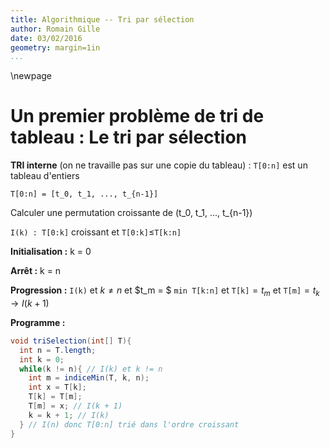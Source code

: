 ```yaml
---
title: Algorithmique -- Tri par sélection
author: Romain Gille
date: 03/02/2016
geometry: margin=1in
...
```


\newpage

# Un premier problème de tri de tableau : Le tri par sélection

**TRI interne** (on ne travaille pas sur une copie du tableau) : `T[0:n]` est un
tableau d'entiers

`T[0:n] = [t_0, t_1, ..., t_{n-1}]`

Calculer une permutation croissante de (t_0, t_1, ..., t_{n-1})

`I(k) : T[0:k]` croissant et `T[0:k]`$\leq$`T[k:n]`


**Initialisation :** k = 0

**Arrêt :** k = n

**Progression :** `I(k)` et $k \neq n$ et $t_m = $ `min T[k:n]` et `T[k]`$= t_m$
et `T[m]`$=t_k \rightarrow I(k+1)$

**Programme :**

```java
void triSelection(int[] T){
  int n = T.length;
  int k = 0;
  while(k != n){ // I(k) et k != n
    int m = indiceMin(T, k, n);
    int x = T[k];
    T[k] = T[m];
    T[m] = x; // I(k + 1)
    k = k + 1; // I(k)
  } // I(n) donc T[0:n] trié dans l'ordre croissant
}
```
